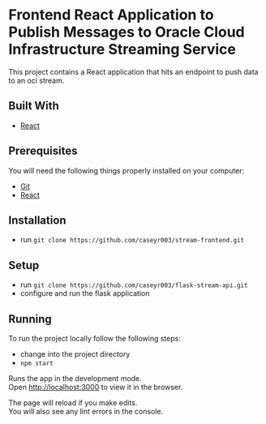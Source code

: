 # Frontend React Application to Publish Messages to Oracle Cloud Infrastructure Streaming Service

This project contains a React application that hits an endpoint to push data to an oci stream.

## Built With

* [React](https://reactjs.org/)

## Prerequisites

You will need the following things properly installed on your computer:

* [Git](http://git-scm.com/)
* [React](https://reactjs.org/)

## Installation

* run `git clone https://github.com/caseyr003/stream-frontend.git`

## Setup

* run `git clone https://github.com/caseyr003/flask-stream-api.git`
* configure and run the flask application

## Running

To run the project locally follow the following steps:

* change into the project directory
* `npm start`

Runs the app in the development mode.<br />
Open [http://localhost:3000](http://localhost:3000) to view it in the browser.

The page will reload if you make edits.<br />
You will also see any lint errors in the console.
